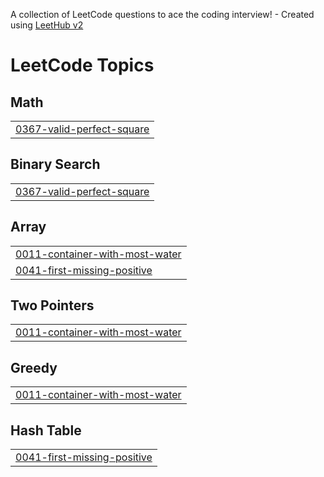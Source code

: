 A collection of LeetCode questions to ace the coding interview! - Created using [LeetHub v2](https://github.com/arunbhardwaj/LeetHub-2.0)
<!---LeetCode Topics Start-->
# LeetCode Topics
## Math
|  |
| ------- |
| [0367-valid-perfect-square](https://github.com/saritakarwaa/leetcode-gfg/tree/master/0367-valid-perfect-square) |
## Binary Search
|  |
| ------- |
| [0367-valid-perfect-square](https://github.com/saritakarwaa/leetcode-gfg/tree/master/0367-valid-perfect-square) |
## Array
|  |
| ------- |
| [0011-container-with-most-water](https://github.com/saritakarwaa/leetcode-gfg/tree/master/0011-container-with-most-water) |
| [0041-first-missing-positive](https://github.com/saritakarwaa/leetcode-gfg/tree/master/0041-first-missing-positive) |
## Two Pointers
|  |
| ------- |
| [0011-container-with-most-water](https://github.com/saritakarwaa/leetcode-gfg/tree/master/0011-container-with-most-water) |
## Greedy
|  |
| ------- |
| [0011-container-with-most-water](https://github.com/saritakarwaa/leetcode-gfg/tree/master/0011-container-with-most-water) |
## Hash Table
|  |
| ------- |
| [0041-first-missing-positive](https://github.com/saritakarwaa/leetcode-gfg/tree/master/0041-first-missing-positive) |
<!---LeetCode Topics End-->
